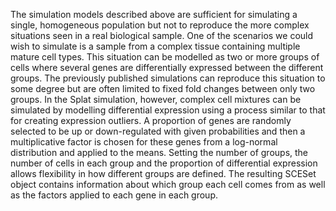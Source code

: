 The simulation models described above are sufficient for simulating a single, homogeneous population but not to reproduce the more complex situations seen in a real biological sample. One of the scenarios we could wish to simulate is a sample from a complex tissue containing multiple mature cell types. This situation can be modelled as two or more groups of cells where several genes are differentially expressed between the different groups. The previously published simulations can reproduce this situation to some degree but are often limited to fixed fold changes between only two groups. In the Splat simulation, however, complex cell mixtures can be simulated by modelling differential expression using a process similar to that for creating expression outliers. A proportion of genes are randomly selected to be up or down-regulated with given probabilities and then a multiplicative factor is chosen for these genes from a log-normal distribution and applied to the means. Setting the number of groups, the number of cells in each group and the proportion of differential expression allows flexibility in how different groups are defined. The resulting SCESet object contains information about which group each cell comes from as well as the factors applied to each gene in each group.